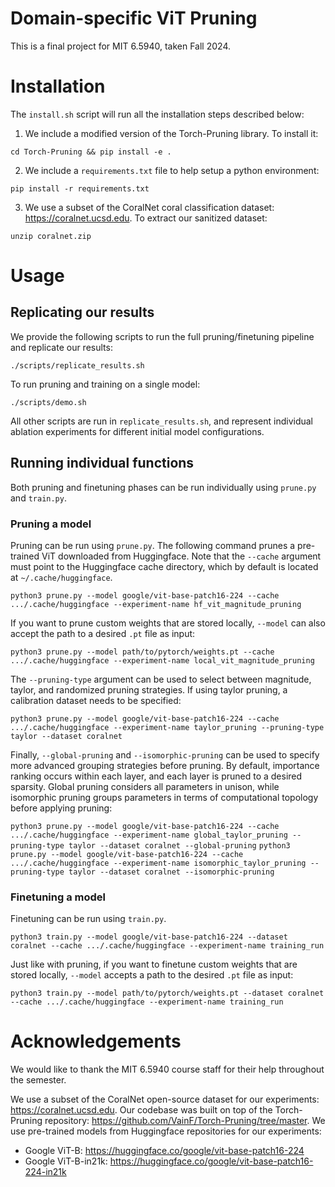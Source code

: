 # Domain-specific ViT Pruning
This is a final project for MIT 6.5940, taken Fall 2024.

# Installation
The `install.sh` script will run all the installation steps described below:

1. We include a modified version of the Torch-Pruning library. To install it:

`cd Torch-Pruning && pip install -e .`

2. We include a `requirements.txt` file to help setup a python environment:

`pip install -r requirements.txt`

3. We use a subset of the CoralNet coral classification dataset: https://coralnet.ucsd.edu. To extract our sanitized dataset:

`unzip coralnet.zip`

# Usage

## Replicating our results
We provide the following scripts to run the full pruning/finetuning pipeline and replicate our results:

`./scripts/replicate_results.sh`

To run pruning and training on a single model:

`./scripts/demo.sh`

All other scripts are run in `replicate_results.sh`, and represent individual ablation experiments for different initial model configurations.

## Running individual functions
Both pruning and finetuning phases can be run individually using `prune.py` and `train.py`.

### Pruning a model
Pruning can be run using `prune.py`. The following command prunes a pre-trained ViT downloaded from Huggingface. Note that the `--cache` argument must point to the Huggingface cache directory, which by default is located at `~/.cache/huggingface`. 

`python3 prune.py --model google/vit-base-patch16-224 --cache .../.cache/huggingface --experiment-name hf_vit_magnitude_pruning`

If you want to prune custom weights that are stored locally, `--model` can also accept the path to a desired `.pt` file as input:

`python3 prune.py --model path/to/pytorch/weights.pt --cache .../.cache/huggingface --experiment-name local_vit_magnitude_pruning`

The `--pruning-type` argument can be used to select between magnitude, taylor, and randomized pruning strategies. If using taylor pruning, a calibration dataset needs to be specified:

`python3 prune.py --model google/vit-base-patch16-224 --cache .../.cache/huggingface --experiment-name taylor_pruning --pruning-type taylor --dataset coralnet`

Finally, `--global-pruning` and `--isomorphic-pruning` can be used to specify more advanced grouping strategies before pruning. By default, importance ranking occurs within each layer, and each layer is pruned to a desired sparsity. Global pruning considers all parameters in unison, while isomorphic pruning groups parameters in terms of computational topology before applying pruning:

`python3 prune.py --model google/vit-base-patch16-224 --cache .../.cache/huggingface --experiment-name global_taylor_pruning --pruning-type taylor --dataset coralnet --global-pruning`
`python3 prune.py --model google/vit-base-patch16-224 --cache .../.cache/huggingface --experiment-name isomorphic_taylor_pruning --pruning-type taylor --dataset coralnet --isomorphic-pruning`


### Finetuning a model
Finetuning can be run using `train.py`.

`python3 train.py --model google/vit-base-patch16-224 --dataset coralnet --cache .../.cache/huggingface --experiment-name training_run`

Just like with pruning, if you want to finetune custom weights that are stored locally, `--model` accepts a path to the desired `.pt` file as input:

`python3 train.py --model path/to/pytorch/weights.pt --dataset coralnet --cache .../.cache/huggingface --experiment-name training_run `

# Acknowledgements
We would like to thank the MIT 6.5940 course staff for their help throughout the semester.

We use a subset of the CoralNet open-source dataset for our experiments: https://coralnet.ucsd.edu. Our codebase was built on top of the Torch-Pruning repository: https://github.com/VainF/Torch-Pruning/tree/master. We use pre-trained models from Huggingface repositories for our experiments:

* Google ViT-B: https://huggingface.co/google/vit-base-patch16-224
* Google ViT-B-in21k: https://huggingface.co/google/vit-base-patch16-224-in21k
